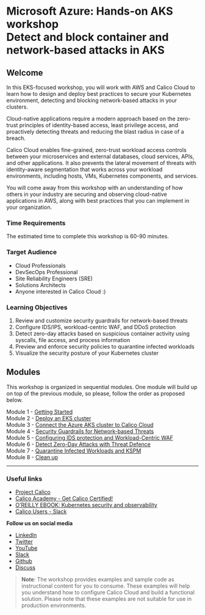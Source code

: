 # Microsoft Azure: Hands-on AKS workshop </br> Detect and block container and network-based attacks in AKS

## Welcome

In this EKS-focused workshop, you will work with AWS and Calico Cloud to learn how to design and deploy best practices to secure your Kubernetes environment, detecting and blocking network-based attacks in your clusters.

Cloud-native applications require a modern approach based on the zero-trust principles of identity-based access, least privilege access, and proactively detecting threats and reducing the blast radius in case of a breach.

Calico Cloud enables fine-grained, zero-trust workload access controls between your microservices and external databases, cloud services, APIs, and other applications. It also prevents the lateral movement of threats with identity-aware segmentation that works across your workload environments, including hosts, VMs, Kubernetes components, and services.

You will come away from this workshop with an understanding of how others in your industry are securing and observing cloud-native applications in AWS, along with best practices that you can implement in your organization.

### Time Requirements

The estimated time to complete this workshop is 60-90 minutes.

### Target Audience

- Cloud Professionals
- DevSecOps Professional
- Site Reliability Engineers (SRE)
- Solutions Architects
- Anyone interested in Calico Cloud :)

### Learning Objectives

1. Review and customize security guardrails for network-based threats
2. Configure IDS/IPS, workload-centric WAF, and DDoS protection
3. Detect zero-day attacks based on suspicious container activity using syscalls, file access, and process information
4. Preview and enforce security policies to quarantine infected workloads
5. Visualize the security posture of your Kubernetes cluster

## Modules

This workshop is organized in sequential modules. One module will build up on top of the previous module, so please, follow the order as proposed below.

Module 1 - [Getting Started](modules/module-1-getting-started.md)  
Module 2 - [Deploy an EKS cluster](modules/module-2-create-eks.md)  
Module 3 - [Connect the Azure AKS cluster to Calico Cloud](modules/module-3-connect-calicocloud.md)  
Module 4 - [Security Guardrails for Network-based Threats](modules/module-4-security-guardrails.md)  
Module 5 - [Configuring IDS protection and Workload-Centric WAF](modules/module-5-ids-waf.md)  
Module 6 - [Detect Zero-Day Attacks with Threat Defence](modules/module-6-threat-defence.md)  
Module 7 - [Quarantine Infected Workloads and KSPM](modules/module-7-quarantine-kspm.md)  
Module 8 - [Clean up](modules/module-8-clean-up.md)  

---

### Useful links

- [Project Calico](https://www.tigera.io/project-calico/)
- [Calico Academy - Get Calico Certified!](https://academy.tigera.io/)
- [O’REILLY EBOOK: Kubernetes security and observability](https://www.tigera.io/lp/kubernetes-security-and-observability-ebook)
- [Calico Users - Slack](https://slack.projectcalico.org/)

**Follow us on social media**

- [LinkedIn](https://www.linkedin.com/company/tigera/)
- [Twitter](https://twitter.com/tigeraio)
- [YouTube](https://www.youtube.com/channel/UC8uN3yhpeBeerGNwDiQbcgw/)
- [Slack](https://calicousers.slack.com/)
- [Github](https://github.com/tigera-solutions/)
- [Discuss](https://discuss.projectcalico.tigera.io/)

> **Note**: The workshop provides examples and sample code as instructional content for you to consume. These examples will help you understand how to configure Calico Cloud and build a functional solution. Please note that these examples are not suitable for use in production environments.
